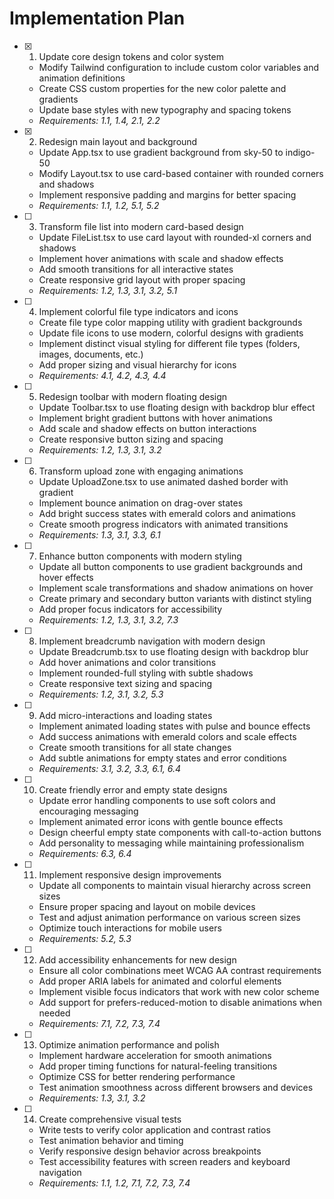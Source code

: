 # Implementation Plan

- [x] 1. Update core design tokens and color system
  - Modify Tailwind configuration to include custom color variables and animation definitions
  - Create CSS custom properties for the new color palette and gradients
  - Update base styles with new typography and spacing tokens
  - _Requirements: 1.1, 1.4, 2.1, 2.2_

- [x] 2. Redesign main layout and background
  - Update App.tsx to use gradient background from sky-50 to indigo-50
  - Modify Layout.tsx to use card-based container with rounded corners and shadows
  - Implement responsive padding and margins for better spacing
  - _Requirements: 1.1, 1.2, 5.1, 5.2_

- [ ] 3. Transform file list into modern card-based design
  - Update FileList.tsx to use card layout with rounded-xl corners and shadows
  - Implement hover animations with scale and shadow effects
  - Add smooth transitions for all interactive states
  - Create responsive grid layout with proper spacing
  - _Requirements: 1.2, 1.3, 3.1, 3.2, 5.1_

- [ ] 4. Implement colorful file type indicators and icons
  - Create file type color mapping utility with gradient backgrounds
  - Update file icons to use modern, colorful designs with gradients
  - Implement distinct visual styling for different file types (folders, images, documents, etc.)
  - Add proper sizing and visual hierarchy for icons
  - _Requirements: 4.1, 4.2, 4.3, 4.4_

- [ ] 5. Redesign toolbar with modern floating design
  - Update Toolbar.tsx to use floating design with backdrop blur effect
  - Implement bright gradient buttons with hover animations
  - Add scale and shadow effects on button interactions
  - Create responsive button sizing and spacing
  - _Requirements: 1.2, 1.3, 3.1, 3.2_

- [ ] 6. Transform upload zone with engaging animations
  - Update UploadZone.tsx to use animated dashed border with gradient
  - Implement bounce animation on drag-over states
  - Add bright success states with emerald colors and animations
  - Create smooth progress indicators with animated transitions
  - _Requirements: 1.3, 3.1, 3.3, 6.1_

- [ ] 7. Enhance button components with modern styling
  - Update all button components to use gradient backgrounds and hover effects
  - Implement scale transformations and shadow animations on hover
  - Create primary and secondary button variants with distinct styling
  - Add proper focus indicators for accessibility
  - _Requirements: 1.2, 1.3, 3.1, 3.2, 7.3_

- [ ] 8. Implement breadcrumb navigation with modern design
  - Update Breadcrumb.tsx to use floating design with backdrop blur
  - Add hover animations and color transitions
  - Implement rounded-full styling with subtle shadows
  - Create responsive text sizing and spacing
  - _Requirements: 1.2, 3.1, 3.2, 5.3_

- [ ] 9. Add micro-interactions and loading states
  - Implement animated loading states with pulse and bounce effects
  - Add success animations with emerald colors and scale effects
  - Create smooth transitions for all state changes
  - Add subtle animations for empty states and error conditions
  - _Requirements: 3.1, 3.2, 3.3, 6.1, 6.4_

- [ ] 10. Create friendly error and empty state designs
  - Update error handling components to use soft colors and encouraging messaging
  - Implement animated error icons with gentle bounce effects
  - Design cheerful empty state components with call-to-action buttons
  - Add personality to messaging while maintaining professionalism
  - _Requirements: 6.3, 6.4_

- [ ] 11. Implement responsive design improvements
  - Update all components to maintain visual hierarchy across screen sizes
  - Ensure proper spacing and layout on mobile devices
  - Test and adjust animation performance on various screen sizes
  - Optimize touch interactions for mobile users
  - _Requirements: 5.2, 5.3_

- [ ] 12. Add accessibility enhancements for new design
  - Ensure all color combinations meet WCAG AA contrast requirements
  - Add proper ARIA labels for animated and colorful elements
  - Implement visible focus indicators that work with new color scheme
  - Add support for prefers-reduced-motion to disable animations when needed
  - _Requirements: 7.1, 7.2, 7.3, 7.4_

- [ ] 13. Optimize animation performance and polish
  - Implement hardware acceleration for smooth animations
  - Add proper timing functions for natural-feeling transitions
  - Optimize CSS for better rendering performance
  - Test animation smoothness across different browsers and devices
  - _Requirements: 1.3, 3.1, 3.2_

- [ ] 14. Create comprehensive visual tests
  - Write tests to verify color application and contrast ratios
  - Test animation behavior and timing
  - Verify responsive design behavior across breakpoints
  - Test accessibility features with screen readers and keyboard navigation
  - _Requirements: 1.1, 1.2, 7.1, 7.2, 7.3, 7.4_